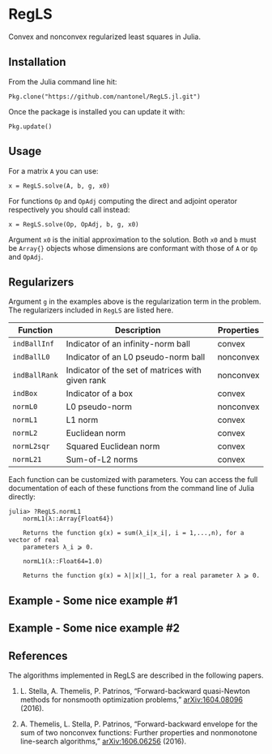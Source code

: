 # RegLS

Convex and nonconvex regularized least squares in Julia.

## Installation

From the Julia command line hit:

	Pkg.clone("https://github.com/nantonel/RegLS.jl.git")

Once the package is installed you can update it with:

	Pkg.update()

## Usage

For a matrix `A` you can use:

	x = RegLS.solve(A, b, g, x0)

For functions `Op` and `OpAdj` computing the direct and adjoint operator respectively you should call instead:

	x = RegLS.solve(Op, OpAdj, b, g, x0)

Argument `x0` is the initial approximation to the solution. Both `x0` and `b` must be `Array{}` objects whose dimensions are conformant with those of `A` or `Op` and `OpAdj`.

## Regularizers

Argument `g` in the examples above is the regularization term in the problem. The regularizers included in `RegLS` are listed here.

Function        | Description                                          | Properties
----------------|------------------------------------------------------|----------------
`indBallInf`    | Indicator of an infinity-norm ball                   | convex
`indBallL0`     | Indicator of an L0 pseudo-norm ball                  | nonconvex
`indBallRank`   | Indicator of the set of matrices with given rank     | nonconvex
`indBox`        | Indicator of a box                                   | convex
`normL0`        | L0 pseudo-norm                                       | nonconvex
`normL1`        | L1 norm                                              | convex
`normL2`        | Euclidean norm                                       | convex
`normL2sqr`     | Squared Euclidean norm                               | convex
`normL21`       | Sum-of-L2 norms                                      | convex

Each function can be customized with parameters. You can access the full documentation of each of these functions from the command line of Julia directly:

	julia> ?RegLS.normL1
		normL1(λ::Array{Float64})

		Returns the function g(x) = sum(λ_i|x_i|, i = 1,...,n), for a vector of real
		parameters λ_i ⩾ 0.

		normL1(λ::Float64=1.0)

		Returns the function g(x) = λ||x||_1, for a real parameter λ ⩾ 0.

## Example - Some nice example #1

## Example - Some nice example #2

## References

The algorithms implemented in RegLS are described in the following papers.

1. L. Stella, A. Themelis, P. Patrinos, “Forward-backward quasi-Newton methods for nonsmooth optimization problems,” [arXiv:1604.08096](http://arxiv.org/abs/1604.08096) (2016).

2. A. Themelis, L. Stella, P. Patrinos, “Forward-backward envelope for the sum of two nonconvex functions: Further properties and nonmonotone line-search algorithms,” [arXiv:1606.06256](http://arxiv.org/abs/1606.06256) (2016).